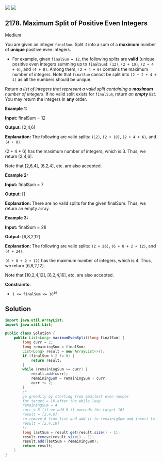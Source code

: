 [![](https://img.shields.io/github/stars/javadev/LeetCode-in-Java?label=Stars&style=flat-square)](https://github.com/javadev/LeetCode-in-Java)
[![](https://img.shields.io/github/forks/javadev/LeetCode-in-Java?label=Fork%20me%20on%20GitHub%20&style=flat-square)](https://github.com/javadev/LeetCode-in-Java/fork)

## 2178\. Maximum Split of Positive Even Integers

Medium

You are given an integer `finalSum`. Split it into a sum of a **maximum** number of **unique** positive even integers.

*   For example, given `finalSum = 12`, the following splits are **valid** (unique positive even integers summing up to `finalSum`): `(12)`, `(2 + 10)`, `(2 + 4 + 6)`, and `(4 + 8)`. Among them, `(2 + 4 + 6)` contains the maximum number of integers. Note that `finalSum` cannot be split into `(2 + 2 + 4 + 4)` as all the numbers should be unique.

Return _a list of integers that represent a valid split containing a **maximum** number of integers_. If no valid split exists for `finalSum`, return _an **empty** list_. You may return the integers in **any** order.

**Example 1:**

**Input:** finalSum = 12

**Output:** [2,4,6]

**Explanation:** The following are valid splits: `(12)`, `(2 + 10)`, `(2 + 4 + 6)`, and `(4 + 8)`.

(2 + 4 + 6) has the maximum number of integers, which is 3. Thus, we return [2,4,6].

Note that [2,6,4], [6,2,4], etc. are also accepted. 

**Example 2:**

**Input:** finalSum = 7

**Output:** []

**Explanation:** There are no valid splits for the given finalSum. Thus, we return an empty array. 

**Example 3:**

**Input:** finalSum = 28

**Output:** [6,8,2,12]

**Explanation:** The following are valid splits: `(2 + 26)`, `(6 + 8 + 2 + 12)`, and `(4 + 24)`.

`(6 + 8 + 2 + 12)` has the maximum number of integers, which is 4. Thus, we return [6,8,2,12].

Note that [10,2,4,12], [6,2,4,16], etc. are also accepted. 

**Constraints:**

*   <code>1 <= finalSum <= 10<sup>10</sup></code>

## Solution

```java
import java.util.ArrayList;
import java.util.List;

public class Solution {
    public List<Long> maximumEvenSplit(long finalSum) {
        long curr = 2;
        long remainingSum = finalSum;
        List<Long> result = new ArrayList<>();
        if (finalSum % 2 != 0) {
            return result;
        }
        while (remainingSum >= curr) {
            result.add(curr);
            remainingSum = remainingSum - curr;
            curr += 2;
        }
        /*
        go greedily by starting from smallest even number
        for target = 16 after the while loop
        remainingSum = 4
        curr = 8 (if we add 8 it exceeds the target 16)
        result = [2,4,6]
        so remove 6 from list and add it to remainigSum and insert to list
        result = [2,4,10]
        */
        long lastSum = result.get(result.size() - 1);
        result.remove(result.size() - 1);
        result.add(lastSum + remainingSum);
        return result;
    }
}
```
